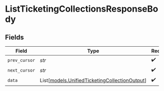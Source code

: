 # ListTicketingCollectionsResponseBody


## Fields

| Field                                                                                          | Type                                                                                           | Required                                                                                       | Description                                                                                    |
| ---------------------------------------------------------------------------------------------- | ---------------------------------------------------------------------------------------------- | ---------------------------------------------------------------------------------------------- | ---------------------------------------------------------------------------------------------- |
| `prev_cursor`                                                                                  | *str*                                                                                          | :heavy_check_mark:                                                                             | N/A                                                                                            |
| `next_cursor`                                                                                  | *str*                                                                                          | :heavy_check_mark:                                                                             | N/A                                                                                            |
| `data`                                                                                         | List[[models.UnifiedTicketingCollectionOutput](../models/unifiedticketingcollectionoutput.md)] | :heavy_check_mark:                                                                             | N/A                                                                                            |